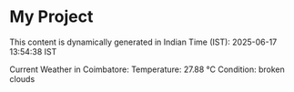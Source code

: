 # My Project

This content is dynamically generated in Indian Time (IST): 2025-06-17 13:54:38 IST


Current Weather in Coimbatore:
Temperature: 27.88 °C
Condition: broken clouds
